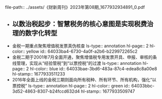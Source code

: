 file-path:: ../assets/《财新周刊》2023年第08期_1677932934891_0.pdf

- 以数治税起步：智慧税务的核心意图是实现税费治理的数字化转型
	-
- 金税一期重点聚焦增值税发票真伪核查
  ls-type:: annotation
  hl-page:: 2
  hl-color:: yellow
  id:: 64033ba4-6730-4a0f-a2b6-b229972265c2
- 金税二期于2001年7月全面开通，聚焦增值税专用发票开具、申报、审核的条线管理，实现从“经验管税”到“以票控税”的过渡
  ls-type:: annotation
  hl-page:: 2
  hl-color:: blue
  id:: 64033bae-3bd6-483a-87c4-edea8c8a00e8
  hl-stamp:: 1677933511233
- 2016年全面上线的金税三期则面向所有税种、所有环节、所有机构，强化“以票控税”
  ls-type:: annotation
  hl-page:: 2
  hl-color:: green
  id:: 64033bbc-3d52-4863-8307-b24fccd632d4
  hl-stamp:: 1677933509747